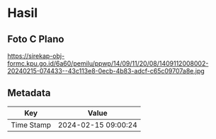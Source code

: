 # Hasil

## Foto C Plano

https://sirekap-obj-formc.kpu.go.id/6a60/pemilu/ppwp/14/09/11/20/08/1409112008002-20240215-074433--43c113e8-0ecb-4b83-adcf-c65c09707a8e.jpg


## Metadata

| Key        | Value               |
| ---------- | ------------------- |
| Time Stamp | 2024-02-15 09:00:24 |



